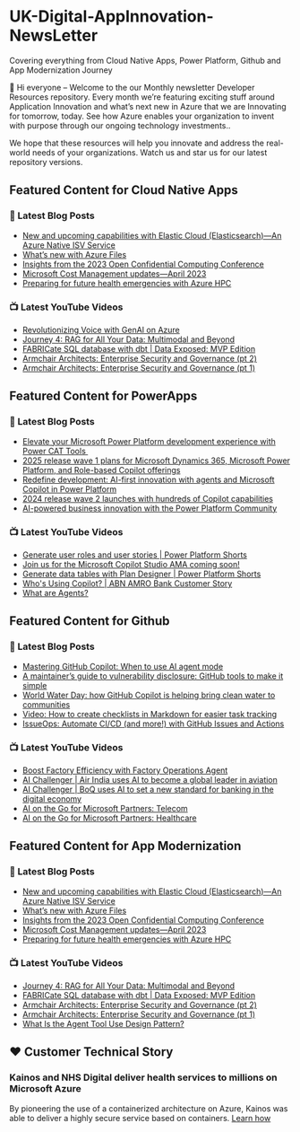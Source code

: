 # UK-Digital-AppInnovation-NewsLetter

Covering everything from Cloud Native Apps, Power Platform, Github and App Modernization Journey

👋 Hi everyone – Welcome to the our Monthly newsletter Developer Resources repository. Every month we’re featuring exciting stuff around Application Innovation and what’s next new in Azure that we are Innovating for tomorrow, today. See how Azure enables your organization to invent with purpose through our ongoing technology investments..


We hope that these resources will help you innovate and address the real-world needs of your organizations. Watch us and star us for our latest repository versions.

## Featured Content for Cloud Native Apps


### 📝 Latest Blog Posts

    
<!-- BLOGCNA:START -->
- [New and upcoming capabilities with Elastic Cloud (Elasticsearch)—An Azure Native ISV Service](https://azure.microsoft.com/blog/new-and-upcoming-capabilities-with-elastic-cloud-elasticsearch-an-azure-native-isv-service/)
- [What’s new with Azure Files](https://azure.microsoft.com/blog/what-s-new-with-azure-files/)
- [Insights from the 2023 Open Confidential Computing Conference](https://azure.microsoft.com/blog/insights-from-the-2023-open-confidential-computing-conference/)
- [Microsoft Cost Management updates—April 2023](https://azure.microsoft.com/blog/microsoft-cost-management-updates-april-2023/)
- [Preparing for future health emergencies with Azure HPC ](https://azure.microsoft.com/blog/preparing-for-future-health-emergencies-with-azure-hpc/)
<!-- BLOGCNA:END -->

### 📺 Latest YouTube Videos

 
<!-- YOUTUBECNA:START -->
- [Revolutionizing Voice with GenAI on Azure](https://www.youtube.com/watch?v=0sqgYfLCug0)
- [Journey 4: RAG for All Your Data: Multimodal and Beyond](https://www.youtube.com/watch?v=OFuO9sI5BQc)
- [FABRICate SQL database with dbt | Data Exposed: MVP Edition](https://www.youtube.com/watch?v=Xx8ZSnCpoao)
- [Armchair Architects: Enterprise Security and Governance &lpar;pt 2&rpar;](https://www.youtube.com/watch?v=nlXrHux5Ej4)
- [Armchair Architects: Enterprise Security and Governance &lpar;pt 1&rpar;](https://www.youtube.com/watch?v=o5ZPsrpQQ60)
<!-- YOUTUBECNA:END -->

##  Featured Content for PowerApps
### 📝 Latest Blog Posts
<!-- BLOGPOWER:START -->
- [Elevate your Microsoft Power Platform development experience with Power CAT Tools ](https://www.microsoft.com/en-us/power-platform/blog/2025/03/04/elevate-your-microsoft-power-platform-development-experience-with-power-cat-tools/)
- [2025 release wave 1 plans for Microsoft Dynamics 365, Microsoft Power Platform, and Role-based Copilot offerings](https://www.microsoft.com/en-us/dynamics-365/blog/business-leader/2025/01/23/2025-release-wave-1-plans-for-microsoft-dynamics-365-microsoft-power-platform-and-role-based-copilot-offerings/)
- [Redefine development: AI-first innovation with agents and Microsoft Copilot in Power Platform](https://www.microsoft.com/en-us/power-platform/blog/2024/11/19/redefine-development-ai-first-innovation-with-agents-and-microsoft-copilot-in-power-platform/)
- [2024 release wave 2 launches with hundreds of Copilot capabilities](https://www.microsoft.com/en-us/dynamics-365/blog/business-leader/2024/10/29/2024-release-wave-2-launches-with-hundreds-of-copilot-capabilities/)
- [AI-powered business innovation with the Power Platform Community](https://www.microsoft.com/en-us/power-platform/blog/2024/09/18/ai-powered-business-innovation-with-the-power-platform-community/)
<!-- BLOGPOWER:END -->
 ### 📺 Latest YouTube Videos
    
<!-- YOUTUBEPOWER:START -->
- [Generate user roles and user stories | Power Platform Shorts](https://www.youtube.com/watch?v=TxPnhXfqLus)
- [Join us for the Microsoft Copilot Studio AMA coming soon!](https://www.youtube.com/watch?v=haJpbqBAIQM)
- [Generate data tables with Plan Designer | Power Platform Shorts](https://www.youtube.com/watch?v=_EO5hIv9BEo)
- [Who&#39;s Using Copilot? | ABN AMRO Bank Customer Story](https://www.youtube.com/watch?v=Z--FYJDGxFs)
- [What are Agents?](https://www.youtube.com/watch?v=wiEXRtJU-3o)
<!-- YOUTUBEPOWER:END -->

##  Featured Content for Github
### 📝 Latest Blog Posts
<!-- BLOGGITHUB:START -->
- [Mastering GitHub Copilot: When to use AI agent mode](https://github.blog/ai-and-ml/github-copilot/mastering-github-copilot-when-to-use-ai-agent-mode/)
- [A maintainer&#8217;s guide to vulnerability disclosure: GitHub tools to make it simple](https://github.blog/security/vulnerability-research/a-maintainers-guide-to-vulnerability-disclosure-github-tools-to-make-it-simple/)
- [World Water Day: how GitHub Copilot is helping bring clean water to communities](https://github.blog/open-source/world-water-day-how-github-copilot-is-helping-bring-clean-water-to-communities/)
- [Video: How to create checklists in Markdown for easier task tracking](https://github.blog/developer-skills/github/video-how-to-create-checklists-in-markdown-for-easier-task-tracking/)
- [IssueOps: Automate CI/CD (and more!) with GitHub Issues and Actions](https://github.blog/engineering/issueops-automate-ci-cd-and-more-with-github-issues-and-actions/)
<!-- BLOGGITHUB:END -->
### 📺 Latest YouTube Videos
<!-- YOUTUBEGITHUB:START -->
- [Boost Factory Efficiency with Factory Operations Agent](https://www.youtube.com/watch?v=6tQqsb1uj-k)
- [AI Challenger | Air India uses AI to become a global leader in aviation](https://www.youtube.com/watch?v=fnDYGNQQ3cU)
- [AI Challenger | BoQ uses AI to set a new standard for banking in the digital economy](https://www.youtube.com/watch?v=Dy3lvjDvkuE)
- [AI on the Go for Microsoft Partners: Telecom](https://www.youtube.com/watch?v=uFSIGIhG6kk)
- [AI on the Go for Microsoft Partners: Healthcare](https://www.youtube.com/watch?v=psf6_PzsMJg)
<!-- YOUTUBEGITHUB:END -->
##  Featured Content for App Modernization
### 📝 Latest Blog Posts
<!-- BLOGAPPMOD:START -->
- [New and upcoming capabilities with Elastic Cloud (Elasticsearch)—An Azure Native ISV Service](https://azure.microsoft.com/blog/new-and-upcoming-capabilities-with-elastic-cloud-elasticsearch-an-azure-native-isv-service/)
- [What’s new with Azure Files](https://azure.microsoft.com/blog/what-s-new-with-azure-files/)
- [Insights from the 2023 Open Confidential Computing Conference](https://azure.microsoft.com/blog/insights-from-the-2023-open-confidential-computing-conference/)
- [Microsoft Cost Management updates—April 2023](https://azure.microsoft.com/blog/microsoft-cost-management-updates-april-2023/)
- [Preparing for future health emergencies with Azure HPC ](https://azure.microsoft.com/blog/preparing-for-future-health-emergencies-with-azure-hpc/)
<!-- BLOGAPPMOD:END -->
### 📺 Latest YouTube Videos
<!-- YOUTUBEAPPMOD:START -->
- [Journey 4: RAG for All Your Data: Multimodal and Beyond](https://www.youtube.com/watch?v=OFuO9sI5BQc)
- [FABRICate SQL database with dbt | Data Exposed: MVP Edition](https://www.youtube.com/watch?v=Xx8ZSnCpoao)
- [Armchair Architects: Enterprise Security and Governance &lpar;pt 2&rpar;](https://www.youtube.com/watch?v=nlXrHux5Ej4)
- [Armchair Architects: Enterprise Security and Governance &lpar;pt 1&rpar;](https://www.youtube.com/watch?v=o5ZPsrpQQ60)
- [What Is the Agent Tool Use Design Pattern?](https://www.youtube.com/watch?v=vieRiPRx-gI)
<!-- YOUTUBEAPPMOD:END -->


## ♥️ Customer Technical Story 

### Kainos and NHS Digital deliver health services to millions on Microsoft Azure

By pioneering the use of a containerized architecture on Azure, Kainos was able to deliver a highly secure service based on containers. [Learn how](https://customers.microsoft.com/en-us/story/1368348549535774520-kainos-and-nhs-digital-deliver-health-services-to-millions-on-microsoft-azure)

